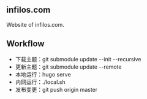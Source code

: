 ## infilos.com

Website of infilos.com.

## Workflow

- 下载主题：git submodule update --init --recursive
- 更新主题：git submodule update --remote
- 本地运行：hugo serve
- 内网运行：./local.sh
- 发布变更：git push origin master
